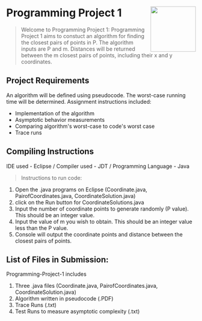 
# Programming Project 1 <img src="man/figures/logo.png" align="right" alt="" width="120" />

> Welcome to Programming Project 1:
> Programming Project 1 aims to constuct an algorithm for finding the closest pairs of points in P.
> The algorithm inputs are P and m. Distances will be returned between the m closest pairs of points, 
> including their x and y coordinates.

## Project Requirements

An algorithm will be defined using pseudocode.
The worst-case running time will be determined.
Assignment instructions included:

  - Implementation of the algorithm
  - Asymptotic behavior measurements
  - Comparing algorithm's worst-case to code's worst case
  - Trace runs
  
## Compiling Instructions
IDE used - Eclipse / Compiler used - JDT / Programming Language - Java
> Instructions to run code: 
  1. Open the .java programs on Eclipse (Coordinate.java, PairofCoordinates.java, CoordinateSolution.java)
  2. click on the Run button for CoordinateSolutions.java
  3. Input the number of coordinate points to generate randomly (P value). This should be an integer value.
  4. Input the value of m you wish to obtain. This should be an integer value less than the P value.
  5. Console will output the coordinate points and distance between the closest pairs of points.

## List of Files in Submission:
Programming-Project-1 includes 
1. Three .java files (Coordinate.java, PairofCoordinates.java, CoordinateSolution.java)
2. Algorithm written in pseudocode (.PDF)
3. Trace Runs (.txt)
4. Test Runs to measure asymptotic complexity (.txt)


